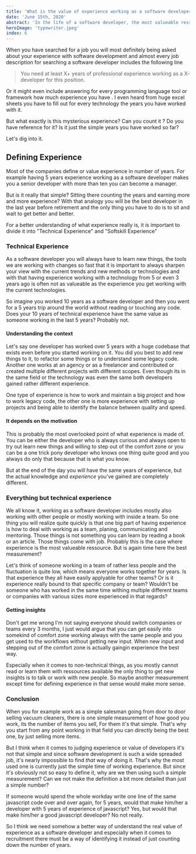 ```yaml
---
title: 'What is the value of experience working as a software developer'
date: 'June 15th, 2020'
abstract: 'In the life of a software developer, the most valueable ressource you have is experience, but what exactly is experience and how can you value it'
heroImage: 'typewriter.jpeg'
index: 6
---
```


When you have searched for a job you will most definitely being asked about your experience with software development and
almost every job description for searching a software developer includes the following line

> You need at least X+ years of professional experience working as a X-developer for this position.

Or it might even include answering for every programming language tool or framework how much experience you have . I even heard from huge excel sheets you have to fill out for every technology the years you have worked with it.

But what exactly is this mysterious experience? Can you count it ? Do you have reference for it? Is it just the simple years you have worked so far?

Let's dig into it.

## Defining Experience

Most of the companies define or value experience in number of years. For example having 5 years experience working as a software developer makes you a senior developer with more than ten you can become a manager.

But is it really that simple? Sitting there counting the years and earning more and more experience?
With that analogy you will be the best developer in the last year before retirement and the only thing you have to do is to sit and wait to get better and better.

For a better understanding of what experience really is, it is important to divide it into "Technical Experience" and "Softskill Experience"

### Technical Experience

As a software developer you will always have to learn new things, the tools we are working with changes so fast that it is important to always sharpen your view with the current trends and new methods or technologies and with that having experience working with a technology from 5 or even 3 years ago is often not as valueable as the experience you get working with the current technologies.

So imagine you worked 10 years as a software developer and then you went for a 5 years trip around the world without reading or touching any code. Does your 10 years of technical experience have the same value as someone working in the last 5 years? Probably not.

#### Understanding the context

Let's say one developer has worked over 5 years with a huge codebase that exists even before you started working on it. You did you best to add new things to it, to refactor some things or to understand some legacy code.
Another one works at an agency or as a freelancer and contributed or created multiple different projects with different scopes. Even though its in the same field or the technology was even the same both developers gained rather different experience.

One type of experience is how to work and maintain a big project and how to work legacy code, the other one is more experience with setting up projects and being able to identify the balance between quality and speed.

#### It depends on the motivation

This is probably the most overlooked point of what experience is made of.
You can be either the developer who is always curious and always open to try out learn new things and willing to step out of the comfort zone or you can be a one trick pony developer who knows one thing quite good and you always do only that because that is what you know.

But at the end of the day you will have the same years of experience, but the actual knowledge and _experience_ you've gained are completely different.

### Everything but technical experience

We all know it, working as a software developer includes mostly also working with other people or mostly working with inside a team. So one thing you will realize quite quickly is that one big part of having experience is how to deal with working as a team, planing, communicating and mentoring. Those things is not something you can learn by reading a book or an article. Those things come with job. Probably this is the case where experience is the most valueable ressource. But is again time here the best measurement?

Let's think of someone working in a team of rather less people and the fluctuation is quite low, which means everyone works together for years. Is that experience they all have easily applyable for other teams? Or is it experience really bound to that specific company or team?
Wouldn't be someone who has worked in the same time withing multiple different teams or companies with various sizes more experienced in that regards?

#### Getting insights

Don't get me wrong I'm not saying everyone should switch companies or teams every 3 months, I just would argue that you can get easily into somekind of comfort zone working always with the same people and you get used to the workflows without getting new input. When new input and stepping out of the comfort zone is actually gaingin experience the best way.

Especially when it comes to non-technical things, as you mostly cannot read or learn them with ressources available the only thing to get new insights is to talk or work with new people. So maybe another measurement except time for defining experience in that sense would make more sense.

### Conclusion

When you for example work as a simple salesman going from door to door selling vacuum cleaners, there is one simple measurement of how good you work, its the number of items you sell, For them it's that simple. That's why you start from any point working in that field you can directly being the best one, by just selling more items.

But I think when it comes to judging experience or value of developers it's not that simple and since software development is such a wide spreaded job, it's nearly impossible to find _that_ way of doing it.
That's why the most used one is currently just the simple time of working experience.
But since it's obviously not so easy to define it, why are we then using such a simple measurement? Can we not make the definition a bit more detailed than just a simple number?

If someone would spend the whole workday write one line of the same javascript code over and over again, for 5 years, would that make him/her a developer with 5 years of experience of javascript?
Yes, but would that make him/her a good javascript developer?
No not really.

So I think we need somehow a better way of understand the real value of experience as a software developer and especially when it comes to recruitment there must be a way of identifying it instead of just counting down the number of years.
